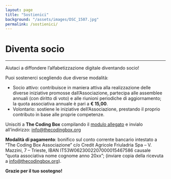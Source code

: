 ```yaml
---
layout: page
title: "Sostienici"
background: "/assets/images/DSC_1507.jpg"
permalink: /sostienici/
---
```


# Diventa socio

<hr class="green-divider">

Aiutaci a diffondere l’alfabetizzazione digitale diventando socio!

Puoi sostenerci scegliendo due diverse modalità:

<ul>
    <li>
        <span class="text-main-color">Socio attivo</span>: contribuisce in maniera attiva alla realizzazione delle diverse iniziative promosse dall’Associazione, partecipa alle assemblee annuali (con diritto di voto) e alle riunioni periodiche di aggiornamento; la quota associativa annuale è pari a <strong>€ 15,00</strong>.
    </li>
    <li>
        <span class="text-main-color">Volontario</span>: sostiene le iniziative dell’Associazione, prestando il proprio contributo in base alle proprie competenze.
    </li>
</ul>

Unisciti a **The Coding Box** compilando il <a class="bold-text" href="/assets/docs/MODULO-PER-ISCRIZIONE-THE-CODING-BOX.pdf" target="_blank">modulo allegato</a> e invialo all’indirizzo: <a class="bold-text" href="mailto:info@thecodingbox.org">info@thecodingbox.org</a>

**Modalità di pagamento**: bonifico sul conto corrente bancario intestato a “The Coding Box Associazione” c/o Credit Agricole Friuladria Spa – V. Mazzini, 7 – Trieste, IBAN IT53W0623002207000015467586 causale “quota associativa nome cognome anno 20xx”; (inviare copia della ricevuta a <a class="bold-text" href="mailto:info@thecodingbox.org">info@thecodingbox.org</a>).

**Grazie per il tuo sostegno!**
